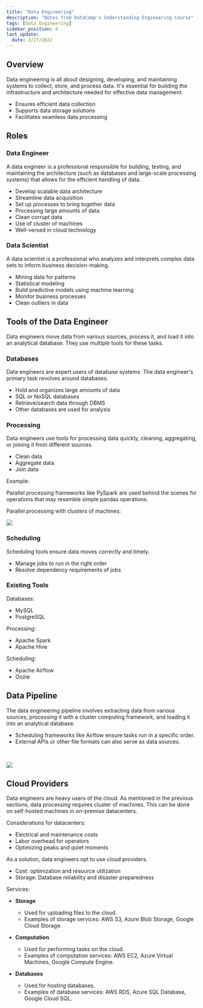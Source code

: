 ```yaml
---
title: "Data Engineering"
description: "Notes from DataCamp's Understanding Engineering Course"
tags: [Data Engineering]
sidebar_position: 4
last_update:
  date: 2/27/2022
---
```




## Overview

Data engineering is all about designing, developing, and maintaining systems to collect, store, and process data. It's essential for building the infrastructure and architecture needed for effective data management.

- Ensures efficient data collection
- Supports data storage solutions
- Facilitates seamless data processing


## Roles 

### Data Engineer

A data engineer is a professional responsible for building, testing, and maintaining the architecture (such as databases and large-scale processing systems) that allows for the efficient handling of data.

- Develop scalable data architecture 
- Streamline data acquisition
- Set up processes to bring together data
- Processing large amounts of data 
- Clean corrupt data
- Use of cluster of machines
- Well-versed in cloud technology 

### Data Scientist 

A data scientist is a professional who analyzes and interprets complex data sets to inform business decision-making.

- Mining data for patterns 
- Statistical modeling
- Build predictive models using machine learning
- Monitor business processes 
- Clean outliers in data 

## Tools of the Data Engineer

Data engineers move data from various sources, process it, and load it into an analytical database. They use multiple tools for these tasks.

### Databases

Data engineers are expert users of database systems. The data engineer's primary task revolves around databases.

- Hold and organizes large amounts of data
- SQL or NoSQL databases
- Retrieve/search data through DBMS
- Other databases are used for analysis 

### Processing

Data engineers use tools for processing data quickly, cleaning, aggregating, or joining it from different sources.

- Clean data
- Aggregate data 
- Join data

Example: 

Parallel processing frameworks like PySpark are used behind the scenes for operations that may resemble simple pandas operations.

Parallel processing with clusters of machines:

<div class="img-center">

![](/img/docs/data-engineering-parallel-processing.png)

</div>


### Scheduling

Scheduling tools ensure data moves correctly and timely.

- Manage jobs to run in the right order
- Resolve dependency requirements of jobs

###  Existing Tools

Databases:

- MySQL 
- PostgreSQL 

Processing:

- Apache Spark 
- Apache Hive 

Scheduling:

- Apache Airflow 
- Oozie 

## Data Pipeline

The data engineering pipeline involves extracting data from various sources, processing it with a cluster computing framework, and loading it into an analytical database.
- Scheduling frameworks like Airflow ensure tasks run in a specific order.
- External APIs or other file formats can also serve as data sources.
<br>

<div class="img-center">

![](/img/docs/data-pipeliness.png)

</div>

## Cloud Providers

Data engineers are heavy users of the cloud. As mentioned in the previous sections, data processing requires cluster of machines. This can be done on self-hosted machines in on-premise datacenters. 

Considerations for datacenters:

- Electrical and maintenance costs 
- Labor overhead for operators 
- Optimizing peaks and quiet moments 

As a solution, data engineers opt to use cloud providers.

- Cost: optimization and resource utilization
- Storage: Database reliability and disaster preparedness

Services: 

- **Storage**

   - Used for uploading files to the cloud.
   - Examples of storage services: AWS S3, Azure Blob Storage, Google Cloud Storage.

- **Computation**

   - Used for performing tasks on the cloud.
   - Examples of computation services: AWS EC2, Azure Virtual Machines, Google Compute Engine.

- **Databases**

   - Used for hosting databases.
   - Examples of database services: AWS RDS, Azure SQL Database, Google Cloud SQL.


